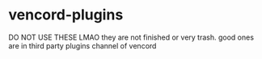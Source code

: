 # vencord-plugins
DO NOT USE THESE LMAO
they are not finished or very trash. good ones are in third party plugins channel of vencord
